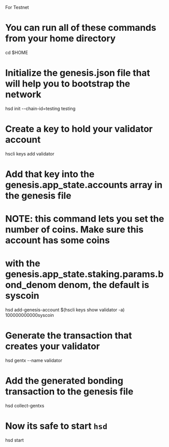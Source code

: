 For Testnet
# You can run all of these commands from your home directory
cd $HOME

# Initialize the genesis.json file that will help you to bootstrap the network
hsd init --chain-id=testing testing

# Create a key to hold your validator account
hscli keys add validator

# Add that key into the genesis.app_state.accounts array in the genesis file
# NOTE: this command lets you set the number of coins. Make sure this account has some coins
# with the genesis.app_state.staking.params.bond_denom denom, the default is syscoin
hsd add-genesis-account $(hscli keys show validator -a) 100000000000syscoin

# Generate the transaction that creates your validator
hsd gentx --name validator

# Add the generated bonding transaction to the genesis file
hsd collect-gentxs

# Now its safe to start `hsd`
hsd start
